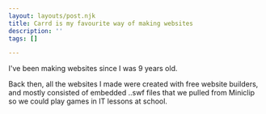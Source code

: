 ```yaml
---
layout: layouts/post.njk
title: Carrd is my favourite way of making websites
description: ''
tags: []

---
```

I've been making websites since I was 9 years old.

Back then, all the websites I made were created with free website builders, and mostly consisted of embedded ..swf files that we pulled from Miniclip so we could play games in IT lessons at school. 
